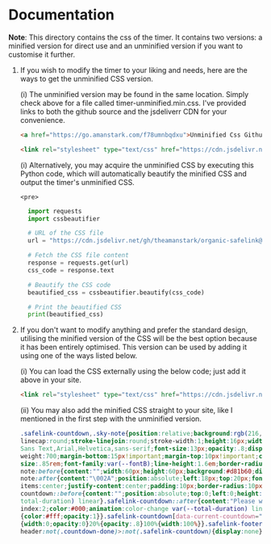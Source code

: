 # Documentation

**Note**: This directory contains the css of the timer. It contains two versions: a minified version for direct use and an unminified version if you want to customise it further.
</br>

1. If you wish to modify the timer to your liking and needs, here are the ways to get the unminified CSS version.

   (i) The unminified version may be found in the same location. Simply check above for a file called timer-unminified.min.css. I've provided links to both the github source and the jsdeliverr CDN for your convenience.

      ```markdown
      <a href="https://go.amanstark.com/f78umnbqdxu">Unminified Css Github Link</a>
      ```

      ```markdown
      <link rel="stylesheet" type="text/css" href="https://cdn.jsdelivr.net/gh/theamanstark/organic-safelink@1.2/safelink/assests/timer-unminified.min.css">
      ```

   (i) Alternatively, you may acquire the unminified CSS by executing this Python code, which will automatically beautify the minified CSS and output the timer's unminified CSS.

       <pre>
      ```python
        import requests
        import cssbeautifier

        # URL of the CSS file
        url = "https://cdn.jsdelivr.net/gh/theamanstark/organic-safelink@1.2/safelink/assests/timer-minified.min.css"

        # Fetch the CSS file content
        response = requests.get(url)
        css_code = response.text

        # Beautify the CSS code
        beautified_css = cssbeautifier.beautify(css_code)

        # Print the beautified CSS
        print(beautified_css)

      ```
      </pre>

3. If you don't want to modify anything and prefer the standard design, utilising the minified version of the CSS will be the best option because it has been entirely optimised. This version can be used by adding it using one of the ways listed below.

   (i) You can load the CSS externally using the below code; just add it above </head> in your site.

      ```markdown
      <link rel="stylesheet" type="text/css" href="https://cdn.jsdelivr.net/gh/theamanstark/organic-safelink@1.2/safelink/assests/timer-minified.min.css">
      ```

   (ii) You may also add the minified CSS straight to your site, like I mentioned in the first step with the unminified version.

      ```css
      .safelink-countdown,.sky-note{position:relative;background:rgb(216,27,96,.09);overflow:hidden}svg.counterline{fill:none!important;stroke:#08102b;stroke- 
      linecap:round;stroke-linejoin:round;stroke-width:1;height:16px;width:16px}.pscustom{color:#d81b60}.aScrD{position:relative;z-index:1;font-family:Google 
      Sans Text,Arial,Helvetica,sans-serif;font-size:13px;opacity:.8;display:inline-flex;align-items:center;gap:5px;color:#000}.pcustom{font-size:1.2rem;font- 
      weight:700;margin-bottom:15px!important;margin-top:10px!important;color:#000}.sky-note{display:none;padding:20px 20px 20px 50px;color:#d81b60;font- 
      size:.85rem;font-family:var(--fontB);line-height:1.6em;border-radius:15px}.sky-note.countdown-done{display:block}.sky-            
      note:before{content:"";width:60px;height:60px;background:#d81b60;display:block;border-radius:50%;position:absolute;top:-8px;left:-12px;opacity:.05}.sky- 
      note:after{content:"\002A";position:absolute;left:18px;top:20px;font-size:22px;min-width:15px;text-align:center}.safelink-countdown{display:flex;align- 
      items:center;justify-content:center;padding:10px;border-radius:10px}.safelink- 
      countdown::before{content:"";position:absolute;top:0;left:0;height:100%;width:100%;background:#d81b60;opacity:1;animation:decrease-safelink-width var(-- 
      total-duration) linear}.safelink-countdown::after{content:"Please wait " attr(data-current-countdown) " seconds...";position:relative;z- 
      index:2;color:#000;animation:color-change var(--total-duration) linear}@keyframes color-change{0%{color:#000;opacity:1}100%,80% 
      {color:#fff;opacity:1}}.safelink-countdown[data-current-countdown="0"]::after{content:"Almost Ready...";color:#fff}@keyframes decrease-safelink-width{0% 
      {width:0;opacity:0}20%{opacity:.8}100%{width:100%}}.safelink-footer:not(.countdown-done),.safelink-header.countdown-done .safelink-countdown,.safelink- 
      header:not(.countdown-done)>:not(.safelink-countdown){display:none}
      ```
